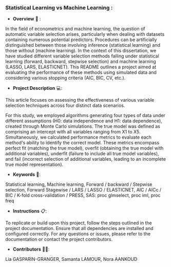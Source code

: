 ### Statistical Learning vs Machine Learning :

- __Overview__ 🔎 :
  
In the field of econometrics and machine learning, the question of automatic variable selection arises, particularly when dealing with datasets containing numerous potential predictors. Procedures can be artificially distinguished between those involving inference (statistical learning) and those without (machine learning). In the context of this dissertation, we have studied different variable selection methods falling under statistical learning (forward, backward, stepwise selection) and machine learning (LASSO, LARS, ELASTICNET). This README outlines a project aimed at evaluating the performance of these methods using simulated data and considering various stopping criteria (AIC, BIC, CV, etc.).

- __Project Description__ 💻:
  
This article focuses on assessing the effectiveness of various variable selection techniques across four distinct data scenarios. 

For this study, we employed algorithms generating four types of data under different assumptions (H0: data independence and H1: data dependence), created through Monte Carlo simulations. The true model was defined as comprising an intercept with all variables ranging from X1 to X5. Simultaneously, we calculated performance metrics to evaluate each method's ability to identify the correct model. These metrics encompass perfect fit (matching the true model), overfit (obtaining the true model with additional variables), underfit (failure to include all true model variables), and fail (incorrect selection of additional variables, leading to an incomplete true model representation).

- __Keywords__ 🔑:

Statistical learning,
Machine learning,
Forward / backward / Stepwise selection,
Forward Stagewise / LARS / LASSO / ELASTICNET,
AIC / AICc / BIC / K-fold cross-validation / PRESS,
SAS: proc glmselect, proc iml, proc freq

- __Instructions__ 📋:
  
To replicate or build upon this project, follow the steps outlined in the project documentation. Ensure that all dependencies are installed and configured correctly. For any questions or issues, please refer to the documentation or contact the project contributors.

- __Contributors__ 👩‍🎓:
  
Lia GASPARIN-GRANGER,
Samanta LAMOUR,
Nora AANKOUD
